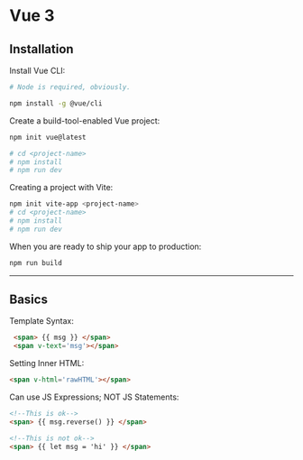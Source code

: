 # Vue 3


## Installation

Install Vue CLI:

```bash
# Node is required, obviously.

npm install -g @vue/cli
```

Create a build-tool-enabled Vue project:

```bash
npm init vue@latest

# cd <project-name>
# npm install
# npm run dev
```

Creating a project with Vite:

```bash
npm init vite-app <project-name> 
# cd <project-name>
# npm install
# npm run dev
```

When you are ready to ship your app to production:

```bash
npm run build
```

---

## Basics

Template Syntax:

```html
 <span> {{ msg }} </span> 
 <span v-text='msg'></span>
```

Setting Inner HTML:

```html
<span v-html='rawHTML'></span>
```

Can use JS Expressions; NOT JS Statements:

```html
<!--This is ok-->
<span> {{ msg.reverse() }} </span> 

<!--This is not ok-->
<span> {{ let msg = 'hi' }} </span>
```